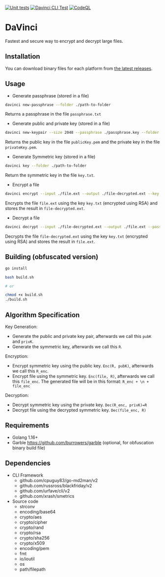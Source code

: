 [![Unit tests](https://github.com/eminmuhammadi/davinci/actions/workflows/pipeline.yaml/badge.svg?branch=master)](https://github.com/eminmuhammadi/davinci/actions/workflows/pipeline.yaml) [![Davinci CLI Test](https://github.com/eminmuhammadi/davinci/actions/workflows/cli-test.yaml/badge.svg?branch=master)](https://github.com/eminmuhammadi/davinci/actions/workflows/cli-test.yaml) [![CodeQL](https://github.com/eminmuhammadi/davinci/actions/workflows/codeql-analysis.yml/badge.svg)](https://github.com/eminmuhammadi/davinci/actions/workflows/codeql-analysis.yml)

# DaVinci
Fastest and secure way to encrypt and decrypt large files.

## Installation
You can download binary files for each platform from [the latest releases](https://github.com/eminmuhammadi/davinci/releases).


## Usage
- Generate passphrase (stored in a file)
```bash
davinci new-passphrase --folder ./path-to-folder
```
Returns a passphrase in the file `passphrase.txt`

- Generate public and private key (stored in a file)
```bash
davinci new-keypair --size 2048 --passphrase ./passphrase.key --folder ./path-to-folder
```
Returns the public key in the file `publicKey.pem` and the private key in the file `privateKey.pem`.

- Generate Symmetric key (stored in a file)
```bash
davinci key --folder ./path-to-folder
```
Return the symmetric key in the file `key.txt`.

- Encrypt a file
```bash
davinci encrypt --input ./file.ext --output ./file-decrypted.ext --key ./key.txt --passphrase ./passphrase.key --public-key ./publicKey.pem
```
Encrypts the file `file.ext` using the key `key.txt` (encrypted using RSA) and stores the result in `file-decrypted.ext`.

- Decrypt a file
```bash
davinci decrypt --input ./file-decrypted.ext --output ./file.ext --passphrase ./passphrase.key --private-key ./privateKey.pem
```
Decrypts the file `file-decrypted.ext` using the key `key.txt` (encrypted using RSA) and stores the result in `file.ext`.

## Building (obfuscated version)
```bash
go install
```

```bash
bash build.sh

# or

chmod +x build.sh
./build.sh
```

## Algorithm Specification
Key Generation:
- Generate the public and private key pair, afterwards we call this `pubK` and `privK`.
- Generate the symmetric key, afterwards we call this `R`.

Encryption:
- Encrypt symmetric key using the public key. `Enc(R, pubK)`, afterwards we call this `R_enc`.
- Encrypt file using the symmetric key. `Enc(file, R)`, afterwards we call this `file_enc`. The generated file will be in this format: `R_enc + \n + file_enc`

Decryption:
- Decrypt symmetric key using the private key. `Dec(R_enc, privK)=R`
- Decrypt file using the decrypted symmetric key. `Dec(file_enc, R)`

## Requirements
- Golang 1.16+
- Garble https://github.com/burrowers/garble (optional, for obfuscation binary build file)

## Dependencies
- CLI Framework
  - github.com/cpuguy83/go-md2man/v2
  - github.com/russross/blackfriday/v2
  - github.com/urfave/cli/v2
  - github.com/xrash/smetrics
- Source code
  - strconv
  - encoding/base64
  - crypto/aes
  - crypto/cipher
  - crypto/rand
  - crypto/rsa
  - crypto/sha256
  - crypto/x509
  - encoding/pem
  - fmt
  - io/ioutil
  - os
  - path/filepath

